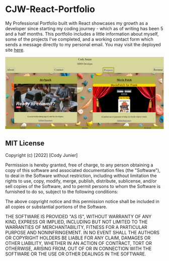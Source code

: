 # CJW-React-Portfolio

My Professional Portfolio built with React showcases my growth as a developer since starting my coding journey - which as of writing has been 5 and a half months. This portfolio includes a little information about myself, some of the projects I've completed, and a working contact form which sends a message directly to my personal email. You may visit the deployed site [here](https://cody-junier.github.io/CJW-React-Portfolio/).

![background for webpage](Screenshot.png)

## MIT License

Copyright (c) [2022] [Cody Junier]

Permission is hereby granted, free of charge, to any person obtaining a copy of this software and associated documentation files (the "Software"), to deal in the Software without restriction, including without limitation the rights to use, copy, modify, merge, publish, distribute, sublicense, and/or sell copies of the Software, and to permit persons to whom the Software is furnished to do so, subject to the following conditions:

The above copyright notice and this permission notice shall be included in all copies or substantial portions of the Software.

THE SOFTWARE IS PROVIDED "AS IS", WITHOUT WARRANTY OF ANY KIND, EXPRESS OR IMPLIED, INCLUDING BUT NOT LIMITED TO THE WARRANTIES OF MERCHANTABILITY, FITNESS FOR A PARTICULAR PURPOSE AND NONINFRINGEMENT. IN NO EVENT SHALL THE AUTHORS OR COPYRIGHT HOLDERS BE LIABLE FOR ANY CLAIM, DAMAGES OR OTHER LIABILITY, WHETHER IN AN ACTION OF CONTRACT, TORT OR OTHERWISE, ARISING FROM, OUT OF OR IN CONNECTION WITH THE SOFTWARE OR THE USE OR OTHER DEALINGS IN THE SOFTWARE.
